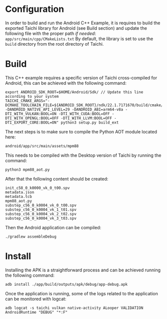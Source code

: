 Configuration
=============

In order to build and run the Android C++ Example, it is requires to build the exported Taichi library for Android (see Build section) and update the following file with the proper path *if needed*: `app/src/main/cpp/CMakeLists.txt`
By default, the library is set to use the `build` directory from the root directory of Taichi.


Build
=====

This C++ example requires a specific version of Taichi cross-compiled for Android, this can be achieved with the following command:

    export ANDROID_SDK_ROOT=$HOME/Android/Sdk/ // Update this line according to your system
    TAICHI_CMAKE_ARGS="-DCMAKE_TOOLCHAIN_FILE=${ANDROID_SDK_ROOT}/ndk/22.1.7171670/build/cmake/android.toolchain.cmake -DANDROID_NATIVE_API_LEVEL=29 -DANDROID_ABI=arm64-v8a -DTI_WITH_VULKAN:BOOL=ON -DTI_WITH_CUDA:BOOL=OFF -DTI_WITH_OPENGL:BOOL=OFF -DTI_WITH_LLVM:BOOL=OFF -DTI_EXPORT_CORE:BOOL=ON" python3 setup.py build_ext

The next steps is to make sure to compile the Python AOT module located here:

    android/app/src/main/assets/mpm88

This needs to be compiled with the Desktop version of Taichi by running the command:

    python3 mpm88_aot.py

After that the following content should be created:

    init_c58_0_k0000_vk_0_t00.spv
    metadata.json
    metadata.tcb
    mpm88_aot.py
    substep_c56_0_k0004_vk_0_t00.spv
    substep_c56_0_k0004_vk_1_t01.spv
    substep_c56_0_k0004_vk_2_t02.spv
    substep_c56_0_k0004_vk_3_t03.spv

Then the Android application can be compiled:

    ./gradlew assembleDebug

Install
=======

Installing the APK is a straightforward process and can be achieved running the following command:

    adb install ./app/build/outputs/apk/debug/app-debug.apk

Once the application is running, some of the logs related to the application can be monitored with logcat:

    adb logcat -s taichi vulkan native-activity ALooper VALIDATION AndroidRuntime "DEBUG" "*:F"
